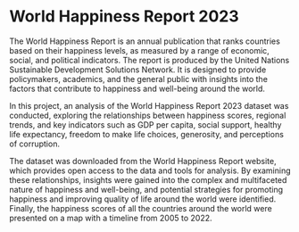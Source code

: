 # World Happiness Report 2023
The World Happiness Report is an annual publication that ranks countries based on their happiness levels, as measured by a range of economic, social, and political indicators. The report is produced by the United Nations Sustainable Development Solutions Network. It is designed to provide policymakers, academics, and the general public with insights into the factors that contribute to happiness and well-being around the world.

In this project, an analysis of the World Happiness Report 2023 dataset was conducted, exploring the relationships between happiness scores, regional trends, and key indicators such as GDP per capita, social support, healthy life expectancy, freedom to make life choices, generosity, and perceptions of corruption.

The dataset was downloaded from the World Happiness Report website, which provides open access to the data and tools for analysis. By examining these relationships, insights were gained into the complex and multifaceted nature of happiness and well-being, and potential strategies for promoting happiness and improving quality of life around the world were identified. Finally, the happiness scores of all the countries around the world were presented on a map with a timeline from 2005 to 2022.
